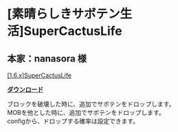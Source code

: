 # [素晴らしきサボテン生活]SuperCactusLife
## 本家：nanasora 様
[[1.6.x]SuperCactusLife](http://forum.minecraftuser.jp/viewtopic.php?t=1758&p=146509#p146268)

[**ダウンロード**](https://github.com/eyeq/mod-1.11.2-SuperCactusLife/releases/download/1.0/1.11.2-SuperCactusLife-1.0.jar)

ブロックを破壊した時に、追加でサボテンをドロップします。  
MOBを他とした時に、追加でサボテンをドロップします。  
configから、ドロップする確率は設定できます。  
